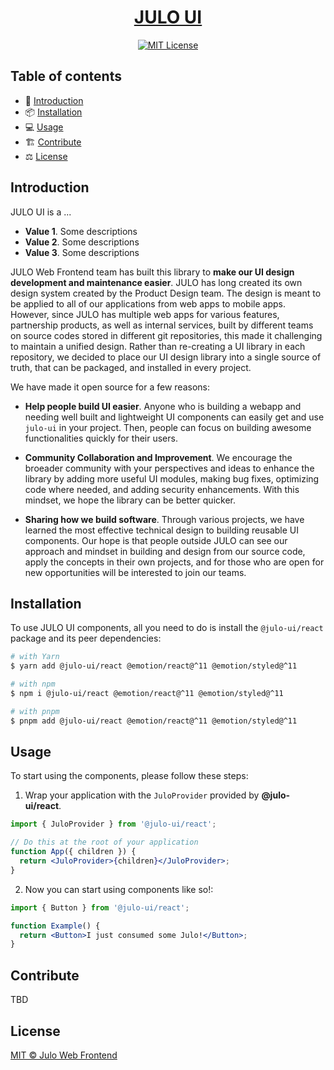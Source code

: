 <div align="center">
  <a href="https://github.com/julofinance/julo-ui">
    <h1 align='center'>JULO UI</h1>
  </a>
</div>

<div align="center">
  <a href="https://github.com/julofinance/julo-ui/blob/master/LICENSE">
    <img alt="MIT License" src="https://img.shields.io/github/license/julofinance/julo-ui"/>
  </a>
</div>

## Table of contents

- 👋 [Introduction](#introduction)
- 📦 [Installation](#installation)
- 💻 [Usage](#usage)
- 🏗️ [Contribute](#contribute)
- ⚖️ [License](#license)

## Introduction

JULO UI is a ...

- **Value 1**. Some descriptions
- **Value 2**. Some descriptions
- **Value 3**. Some descriptions

JULO Web Frontend team has built this library to **make our UI design development and maintenance easier**.
JULO has long created its own design system created by the Product Design team. The design is meant to be applied
to all of our applications from web apps to mobile apps. However, since JULO has multiple web apps
for various features, partnership products, as well as internal services, built by different teams
on source codes stored in different git repositories, this made it challenging to maintain a unified design.
Rather than re-creating a UI library in each repository, we decided to place our UI design library into
a single source of truth, that can be packaged, and installed in every project.

We have made it open source for a few reasons:

- **Help people build UI easier**. Anyone who is building a webapp and needing well built and lightweight UI components
  can easily get and use `julo-ui` in your project. Then, people can focus on building awesome functionalities quickly
  for their users.

- **Community Collaboration and Improvement**. We encourage the broeader community with your perspectives and ideas
  to enhance the library by adding more useful UI modules, making bug fixes, optimizing code where needed, and adding security enhancements.
  With this mindset, we hope the library can be better quicker.
- **Sharing how we build software**. Through various projects, we have learned the most effective technical design
  to building reusable UI components. Our hope is that people outside JULO can see our approach and mindset
  in building and design from our source code, apply the concepts in their own projects, and for those
  who are open for new opportunities will be interested to join our teams.

## Installation

To use JULO UI components, all you need to do is install the
`@julo-ui/react` package and its peer dependencies:

```sh
# with Yarn
$ yarn add @julo-ui/react @emotion/react@^11 @emotion/styled@^11

# with npm
$ npm i @julo-ui/react @emotion/react@^11 @emotion/styled@^11

# with pnpm
$ pnpm add @julo-ui/react @emotion/react@^11 @emotion/styled@^11
```

## Usage

To start using the components, please follow these steps:

1. Wrap your application with the `JuloProvider` provided by
   **@julo-ui/react**.

```jsx
import { JuloProvider } from '@julo-ui/react';

// Do this at the root of your application
function App({ children }) {
  return <JuloProvider>{children}</JuloProvider>;
}
```

2. Now you can start using components like so!:

```jsx
import { Button } from '@julo-ui/react';

function Example() {
  return <Button>I just consumed some Julo!</Button>;
}
```

## Contribute

TBD

## License

[MIT © Julo Web Frontend](https://github.com/julofinance/julo-ui/blob/master/LICENSE)
